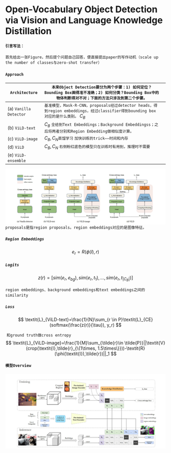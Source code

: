 # Open-Vocabulary Object Detection via Vision and Language Knowledge Distillation

#### `引言写法：`

​	`首先给出一张Figure，然后提个问题自己回答，便直接提出paper的写作动机（scale up the number of classes与zero-shot transfer）`

#### `Approach`

| `Architecture`         | `本来Object Detection要分为两个步骤：1) 如何定位？Bounding Box画得准不准确；2) 如何分类？Bounding Box中的物体判断得对不对；下面的方法只涉及到第二个步骤。` |      |
| ---------------------- | ------------------------------------------------------------ | ---- |
| (a) `Vanilla Detector` | `基准模型，Mask-R-CNN，proposals经过detector heads，得到region embeddings，经过classifier得到bounding box对应的是什么类别。` $C_B$ |      |
| (b) `ViLD-text`        | $C_B$ `全给到Text Embeddings；Background Embeddingss；之后将两者分别和Region Embedding做相似度计算。` |      |
| (c) `ViLD-image`       | $C_B,C_N$`蒸馏学习` `加快训练的trick——时间和内存`            |      |
| (d) `ViLD`             | $C_B,C_N$ `右侧粉红底色的模型只在训练时有用到，推理时不需要` |      |
| (e) `ViLD-ensemble`    |                                                              |      |

<img src=".\Architecture.jpg" style="zoom:50%;" align="left"/>

​	`proposals是指region proposals。region embeddings对应的是图像特征。`

##### `Region Embeddings` 

$$
e_r=\textit{R}(\phi(I), r)
$$

##### `Logits`

$$
z(r)=[sim(e_r,e_{bg}),sim(e_r,t_1),...,sim(e_r,t_{|C_B|})]
$$

​	`region embeddings、background embeddings和text embeddings之间的similarity`

##### `Loss`

$$
\textit{L}_{ViLD-text}=\frac{1}{N}\sum_{r \in P}\textit{L}_{CE}(softmax(\frac{z(r)}{\tau}), y_r)
$$



​	`和ground truth做cross entropy`
$$
\textit{L}_{ViLD-image}=\frac{1}{M}\sum_{\tilde{r}\in \tilde{P}}||\textit{V}(crop(\textit{I},\tilde{r}_{\{1\times, 1.5\times\}}))-\textit{R}(\phi(\textit{I}),\tilde{r})||_1
$$

#### `模型Overview`

<img src=".\Overview.jpg" style="zoom:50%;" align="left"/>